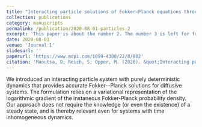 ```yaml
---
title: "Interacting particle solutions of Fokker–Planck equations through gradient–log–density estimation"
collection: publications
category: manuscripts
permalink: /publication/2020-08-01-particles-2
excerpt: 'This paper is about the number 2. The number 3 is left for future work.'
date: 2020-08-01
venue: 'Journal 1'
slidesurl: ''
paperurl: 'https://www.mdpi.com/1099-4300/22/8/802'
citation: 'Maoutsa, D; Reich, S; Opper, M. (2020). &quot;Interacting particle solutions of Fokker–Planck equations through gradient–log–density estimation.&quot; <i>Entropy</i>. 22.8 (2020): 802.'
---
```


We introduced an interacting particle system with purely deterministic dynamics that provides accurate Fokker--Planck solutions for diffusive systems. The formulation relies on a variational representation of the logarithmic gradient of the instaneous Fokker-Planck probability density. Our approach does not require the knowledge (or even the existence) of a steady state, and is thereby relevant even for systems with time inhomogeneous dynamics.
